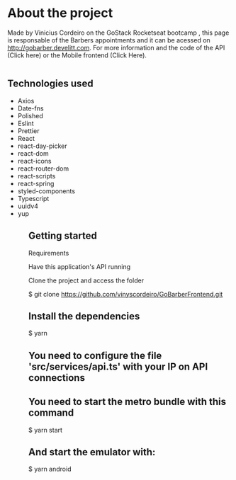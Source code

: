<h1> About the project </h1>

Made by Vinicius Cordeiro on the GoStack Rocketseat bootcamp , this page is responsable of the Barbers appointments and it can be acessed on http://gobarber.develitt.com. For more information and the code of the API (Click here) or the Mobile frontend (Click Here).

<img src="https://arquivos-gobarber.s3.eu-west-2.amazonaws.com/Logon.png" alt="" />

<h2> Technologies used </h2>

<ul>
  <li>Axios</li>
  <li>Date-fns</li>
  <li>Polished</li>
  <li>Eslint</li>
  <li>Prettier</li>
  <li>React</li>
  <li>react-day-picker</li>
  <li>react-dom</li>
  <li>react-icons</li>
  <li>react-router-dom</li>
  <li>react-scripts</li>
  <li>react-spring</li>
  <li>styled-components</li>
  <li>Typescript</li>
  <li>uuidv4</li>
  <li>yup</li>
<ul>

<h2>Getting started</h2>

Requirements

Have this application's API running

Clone the project and access the folder

$ git clone https://github.com/vinyscordeiro/GoBarberFrontend.git 

<h2>Install the dependencies</h2>
$ yarn

<h2>You need to configure the file 'src/services/api.ts' with your IP on API connections</h2>

<h2>You need to start the metro bundle with this command</h2>
$ yarn start

<h2>And start the emulator with:</h2>
$ yarn android

